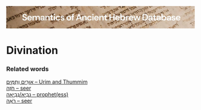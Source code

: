 <html><body><img id="banner" src="../../images/banners/banner.png" alt="banner" /></body></html>

# **Divination**


### Related words
[אוּרִים וְתֻמִּים – Urim and Thummim](../words/2urim_wthummim.md)<br>[חֹזֶה – seer](../words/chozeh.md)<br>[נָבִיא/נְבִיאָה – prophet(ess)](../words/nabi2.md)<br>[רֹאֶה – seer](../words/ro2eh.md)<br>